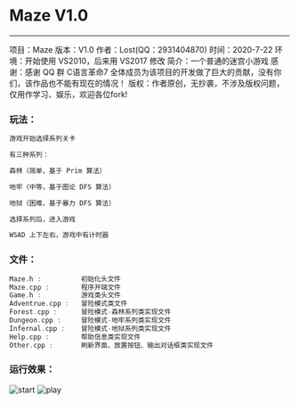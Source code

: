 # Maze V1.0
---
项目：Maze
版本：V1.0
作者：Lost(QQ：2931404870)
时间：2020-7-22
环境：开始使用 VS2010，后来用 VS2017 修改
简介：一个普通的迷宫小游戏
感谢：感谢 QQ 群 C语言革命7 全体成员为该项目的开发做了巨大的贡献，没有你们，该作品也不能有现在的情况！
版权：作者原创，无抄袭，不涉及版权问题，仅用作学习、娱乐，欢迎各位fork!
### 玩法：
~~~cpp
游戏开始选择系列关卡

有三种系列：

森林（简单，基于 Prim 算法）

地牢（中等，基于图论 DFS 算法）

地狱（困难，基于暴力 DFS 算法）

选择系列后，进入游戏

WSAD 上下左右，游戏中有计时器
~~~
### 文件：
~~~cpp
Maze.h :          初始化头文件
Maze.cpp :        程序开端文件
Game.h :          游戏类头文件
Adventrue.cpp :   冒险模式类文件
Forest.cpp :      冒险模式-森林系列类实现文件
Dungeon.cpp :     冒险模式-地牢系列类实现文件
Infernal.cpp :    冒险模式-地狱系列类实现文件
Help.cpp :        帮助信息类实现文件
Other.cpp :       刷新界面、放置按钮、输出对话框类实现文件
~~~
### 运行效果：
![start](https://f.myid.email/87/b9/bc/dddf9c-08f8-9660-72f26953eac1/Files/maze-start.png)
![play](https://f.myid.email/87/b9/bc/dddf9c-08f8-9660-72f26953eac1/Files/maze-game.png)
